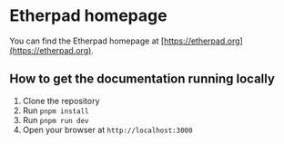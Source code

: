 # Etherpad homepage


You can find the Etherpad homepage at [https://etherpad.org](https://etherpad.org).

## How to get the documentation running locally

1. Clone the repository
2. Run `pnpm install`
3. Run `pnpm run dev`
4. Open your browser at `http://localhost:3000`
